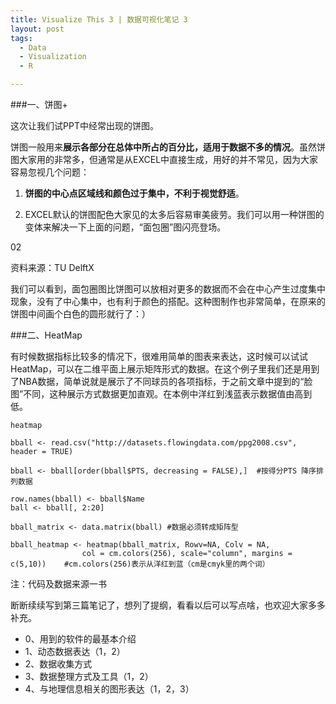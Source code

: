 ```yaml
---
title: Visualize This 3 | 数据可视化笔记 3
layout: post
tags:
  - Data
  - Visualization
  - R

---
```


###一、饼图+

这次让我们试PPT中经常出现的饼图。

饼图一般用来**展示各部分在总体中所占的百分比，适用于数据不多的情况**。虽然饼图大家用的非常多，但通常是从EXCEL中直接生成，用好的并不常见，因为大家容易忽视几个问题：

1. **饼图的中心点区域线和颜色过于集中，不利于视觉舒适**。

2. EXCEL默认的饼图配色大家见的太多后容易审美疲劳。我们可以用一种饼图的变体来解决一下上面的问题，“面包圈”图闪亮登场。

02

资料来源：TU DelftX

我们可以看到，面包圈图比饼图可以放相对更多的数据而不会在中心产生过度集中现象，没有了中心集中，也有利于颜色的搭配。这种图制作也非常简单，在原来的饼图中间画个白色的圆形就行了：）

###二、HeatMap

有时候数据指标比较多的情况下，很难用简单的图表来表达，这时候可以试试HeatMap，可以在二维平面上展示矩阵形式的数据。在这个例子里我们还是用到了NBA数据，简单说就是展示了不同球员的各项指标，于之前文章中提到的“脸图”不同，这种展示方式数据更加直观。在本例中洋红到浅蓝表示数据值由高到低。

	heatmap
	
	bball <- read.csv("http://datasets.flowingdata.com/ppg2008.csv", header = TRUE)
	
	bball <- bball[order(bball$PTS, decreasing = FALSE),]  #按得分PTS 降序排列数据
	
	row.names(bball) <- bball$Name 
	ball <- bball[, 2:20]
	
	bball_matrix <- data.matrix(bball) #数据必须转成矩阵型
	
	bball_heatmap <- heatmap(bball_matrix, Rowv=NA, Colv = NA, 
					col = cm.colors(256), scale="column", margins = c(5,10))   	#cm.colors(256)表示从洋红到蓝（cm是cmyk里的两个词）

注：代码及数据来源<Visualize This>一书

断断续续写到第三篇笔记了，想列了提纲，看看以后可以写点啥，也欢迎大家多多补充。

* 0、用到的软件的最基本介绍
* 1、动态数据表达（1，2）
* 2、数据收集方式
* 3、数据整理方式及工具（1，2）
* 4、与地理信息相关的图形表达（1，2，3）

